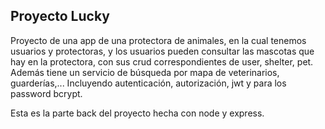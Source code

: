 ## Proyecto Lucky

Proyecto de una app de una protectora de animales, en la cual tenemos usuarios y protectoras, y los usuarios pueden consultar las mascotas que hay en la protectora, con sus crud correspondientes de user, shelter, pet. Además tiene un servicio de búsqueda por mapa de veterinarios, guarderías,...
Incluyendo autenticación, autorización, jwt y para los password bcrypt.

Esta es la parte back del proyecto hecha con node y express.

